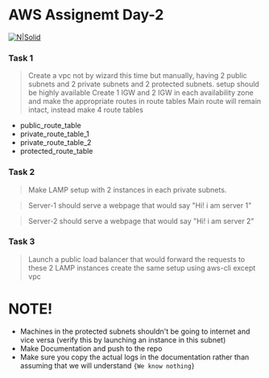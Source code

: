# AWS Assignemt Day-2

[![N|Solid](https://upload.wikimedia.org/wikipedia/commons/thumb/5/5c/AWS_Simple_Icons_AWS_Cloud.svg/100px-AWS_Simple_Icons_AWS_Cloud.svg.png)](https://nodesource.com/products/nsolid)


### Task 1
> Create a vpc not by wizard this time but manually, having 2 public subnets and 2 private subnets and 2 protected subnets.
> setup should be highly available
> Create 1 IGW and 2 IGW in each availability zone and make the appropriate routes in route tables
> Main route will remain intact, instead make 4 route tables
 - public_route_table
 - private_route_table_1
 - private_route_table_2 
 - protected_route_table
### Task 2
> Make LAMP setup with 2 instances in each private subnets. 

> Server-1 should serve a webpage that would say "Hi! i am server 1"

> Server-2 should serve a webpage that would say "Hi! i am server 2"

### Task 3
> Launch a public load balancer that would forward the requests to these 2 LAMP instances
> create the same setup using aws-cli except vpc

#  NOTE!
  - Machines in the protected subnets shouldn't be going to internet and vice versa (verify this by launching an instance in this subnet)
  - Make Documentation and push to the repo
  - Make sure you copy the actual logs in the documentation rather than assuming that we will understand `{We know nothing}`

